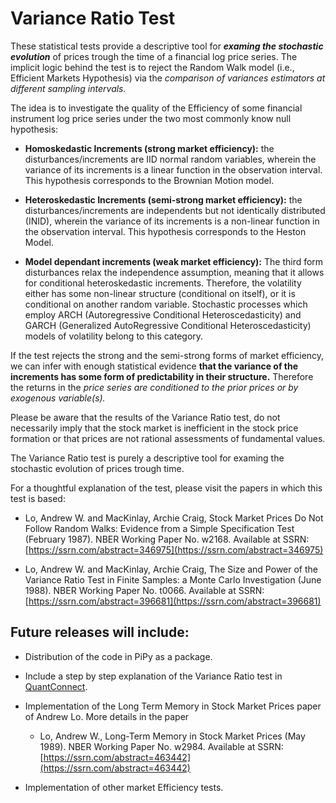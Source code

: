 
# Variance Ratio Test

These statistical tests provide a descriptive tool for ***examing the stochastic evolution*** of prices trough the time of a financial log price series. The implicit logic behind the test is to reject the Random Walk model (i.e., Efficient Markets Hypothesis) via the *comparison of variances estimators at different sampling intervals.*

The idea is to investigate the quality of the Efficiency of some financial instrument log price series under the two most commonly know null hypothesis:

- **Homoskedastic Increments (strong market efficiency):** the disturbances/increments are IID normal random variables, wherein the variance of its increments is a linear function in the observation interval. This hypothesis corresponds to the Brownian Motion model.

- **Heteroskedastic Increments (semi-strong market efficiency):** the disturbances/increments are independents but not identically distributed (INID), wherein the variance of its increments is a non-linear function in the observation interval. This hypothesis corresponds to the Heston Model. 

- **Model dependant increments (weak market efficiency):** The third form disturbances relax the independence assumption, meaning that it allows for conditional heteroskedastic increments. Therefore, the volatility either has some non-linear structure (conditional on itself), or it is conditional on another random variable. Stochastic processes which employ ARCH (Autoregressive Conditional Heteroscedasticity) and GARCH (Generalized AutoRegressive Conditional Heteroscedasticity) models of volatility belong to this category.

If the test rejects the strong and the semi-strong forms of market efficiency, we can infer with enough statistical evidence **that the variance of the increments has some form of predictability in their structure.** Therefore the returns in the *price series are conditioned to the prior prices or by exogenous variable(s).*

Please be aware that the results of the Variance Ratio test, do not necessarily imply that the stock market is inefficient in the stock price formation or that prices are not rational assessments of fundamental values.

The Variance Ratio test is purely a descriptive tool for examing the stochastic evolution of prices trough time.

For a thoughtful explanation of the test, please visit the papers in which this test is based: 

- Lo, Andrew W. and MacKinlay, Archie Craig, Stock Market Prices Do Not Follow Random Walks: Evidence from a Simple Specification Test (February 1987). NBER Working Paper No. w2168. Available at SSRN: [https://ssrn.com/abstract=346975](https://ssrn.com/abstract=346975)

- Lo, Andrew W. and MacKinlay, Archie Craig, The Size and Power of the Variance Ratio Test in Finite Samples: a Monte Carlo Investigation (June 1988). NBER Working Paper No. t0066. Available at SSRN: [https://ssrn.com/abstract=396681](https://ssrn.com/abstract=396681)


## Future releases will include:

- Distribution of the code in PiPy as a package.

- Include a step by step explanation of the Variance Ratio test in [QuantConnect](https://www.quantconnect.com/).

- Implementation of the Long Term Memory in Stock Market Prices paper of Andrew Lo. More details in the paper 

    - Lo, Andrew W., Long-Term Memory in Stock Market Prices (May 1989). NBER Working Paper No. w2984. Available at SSRN: [https://ssrn.com/abstract=463442](https://ssrn.com/abstract=463442)

- Implementation of other market Efficiency tests.
